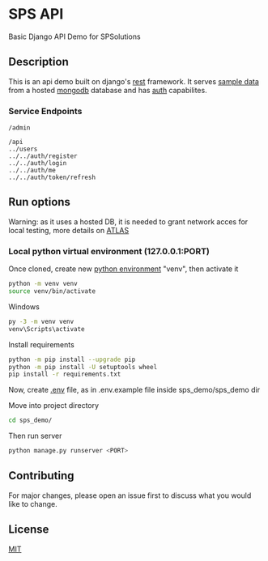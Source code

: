 # SPS API

Basic Django API Demo for SPSolutions

## Description

This is an api demo built on django's [rest](https://www.django-rest-framework.org/) framework. It serves [sample data](https://docs.atlas.mongodb.com/sample-data/sample-analytics/#std-label-sample-analytics) from a hosted [mongodb](https://www.mongodb.com) database and has [auth](https://django-rest-framework-simplejwt.readthedocs.io/en/latest/) capabilites.

### Service Endpoints

```open endpoints
/admin

/api
../users
../../auth/register
../../auth/login
../../auth/me
../../auth/token/refresh
```

## Run options

Warning: as it uses a hosted DB, it is needed to grant network acces for local testing, more details on [ATLAS](https://www.mongodb.com/es/cloud/atlas)

### Local python virtual environment (127.0.0.1:PORT)

Once cloned, create new [python environment](https://docs.python.org/3/tutorial/venv.html) "venv", then activate it

```bash
python -m venv venv
source venv/bin/activate
```

Windows

```bash
py -3 -m venv venv
venv\Scripts\activate
```

Install requirements

```bash
python -m pip install --upgrade pip
python -m pip install -U setuptools wheel
pip install -r requirements.txt
```

Now, create [.env](https://django-environ.readthedocs.io/en/latest/) file, as in .env.example file inside sps_demo/sps_demo dir

Move into project directory

```bash
cd sps_demo/
```

Then run server

```bash
python manage.py runserver <PORT>
```

## Contributing

For major changes, please open an issue first to discuss what you would like to change.

## License
[MIT](https://choosealicense.com/licenses/mit/)
